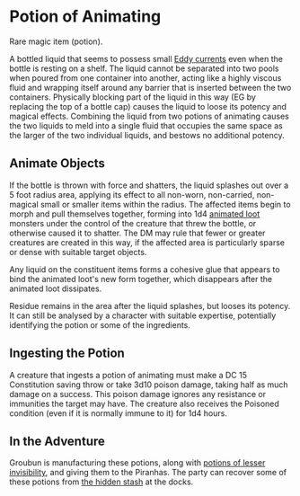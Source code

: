 # Potion of Animating

Rare magic item (potion).

A bottled liquid that seems to possess small [Eddy currents](https://en.wikipedia.org/wiki/Eddy_(fluid_dynamics)) even when the bottle is resting on a shelf.
The liquid cannot be separated into two pools when poured from one container into another, acting like a highly viscous fluid and wrapping itself around any barrier that is inserted between the two containers.
Physically blocking part of the liquid in this way (EG by replacing the top of a bottle cap) causes the liquid to loose its potency and magical effects.
Combining the liquid from two potions of animating causes the two liquids to meld into a single fluid that occupies the same space as the larger of the two individual liquids, and bestows no additional potency.

## Animate Objects

If the bottle is thrown with force and shatters, the liquid splashes out over a 5 foot radius area, applying its effect to all non-worn, non-carried, non-magical small or smaller items within the radius.
The affected items begin to morph and pull themselves together, forming into 1d4 [animated loot](../monsters/animated-loot.md) monsters under the control of the creature that threw the bottle, or otherwise caused it to shatter.
The DM may rule that fewer or greater creatures are created in this way, if the affected area is particularly sparse or dense with suitable target objects.

Any liquid on the constituent items forms a cohesive glue that appears to bind the animated loot's new form together, which disappears after the animated loot dissipates.

Residue remains in the area after the liquid splashes, but looses its potency.
It can still be analysed by a character with suitable expertise, potentially identifying the potion or some of the ingredients.

## Ingesting the Potion

A creature that ingests a potion of animating must make a DC 15 Constitution saving throw or take 3d10 poison damage, taking half as much damage on a success.
This poison damage ignores any resistance or immunities the target may have.
The creature also receives the Poisoned condition (even if it is normally immune to it) for 1d4 hours.

## In the Adventure

Groubun is manufacturing these potions, along with [potions of lesser invisibility](./potion-of-lesser-invisibility.md), and giving them to the Piranhas.
The party can recover some of these potions from [the hidden stash](../scenes/04-scouting-the-docks.md#investigations-the-bridge-underpass) at the docks.
